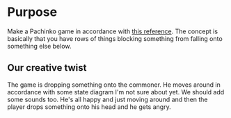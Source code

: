 # Purpose

Make a Pachinko game in accordance with [this reference](https://learn.unity.com/tutorial/challenge-sprite-pachinko?uv=2021.3&pathwayId=5f7bcab4edbc2a0023e9c38f&missionId=5f777d9bedbc2a001f6f5ec7&projectId=5fa5be27edbc2a001f01b3f0#). The concept is basically that you have rows of things blocking something from falling onto something else below.

## Our creative twist

The game is dropping something onto the commoner. He moves around in accordance with some state diagram I'm not sure about yet. We should add some sounds too. He's all happy and just moving around and then the player drops something onto his head and he gets angry.
